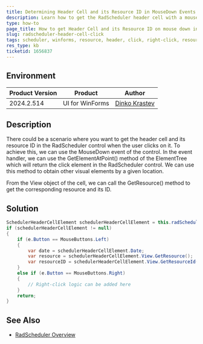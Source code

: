 ```yaml
---
title: Determining Header Cell and its Resource ID in MouseDown Events in RadScheduler
description: Learn how to get the RadScheduler header cell with a mouse click and obtain the resource ID.
type: how-to
page_title: How to get Header Cell and its Resource ID on mouse down in RadScheduler for WinForms
slug: radscheduler-header-cell-click
tags: scheduler, winforms, resource, header, click, right-click, resourceid
res_type: kb
ticketid: 1656837
---
```


## Environment

|Product Version|Product|Author|
|----|----|----|
|2024.2.514|UI for WinForms|[Dinko Krastev](https://www.telerik.com/blogs/author/dinko-krastev)|

## Description

There could be a scenario where you want to get the header cell and its resource ID in the RadScheduler control when the user clicks on it. To achieve this, we can use the MouseDown event of the control. In the event handler, we can use the GetElementAtPoint() method of the ElementTree which will return the click element in the RadScheduler control. We can use this method to obtain other visual elements by a given location.

From the View object of the cell, we can call the GetResource() method to get the corresponding resource and its ID.

## Solution

````C#
SchedulerHeaderCellElement schedulerHeaderCellElement = this.radScheduler1.ElementTree.GetElementAtPoint(e.Location) as SchedulerHeaderCellElement;
if (schedulerHeaderCellElement != null)
{
    if (e.Button == MouseButtons.Left)
    {
        var date = schedulerHeaderCellElement.Date;
        var resource = schedulerHeaderCellElement.View.GetResource();
        var resourceID = schedulerHeaderCellElement.View.GetResourceId();
    }
    else if (e.Button == MouseButtons.Right)
    {
        // Right-click logic can be added here
    }
    return;
}
````

## See Also

- [RadScheduler Overview](https://docs.telerik.com/devtools/winforms/controls/scheduler/overview)
